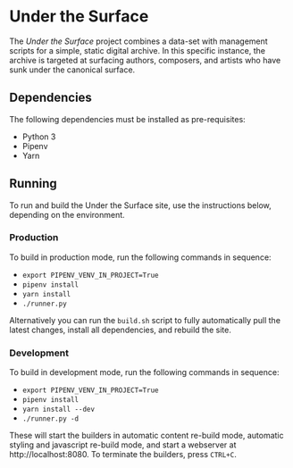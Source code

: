 # Under the Surface

The *Under the Surface* project combines a data-set with management scripts for a simple, static digital archive. In
this specific instance, the archive is targeted at surfacing authors, composers, and artists who have sunk under the
canonical surface.

## Dependencies

The following dependencies must be installed as pre-requisites:

* Python 3
* Pipenv
* Yarn

## Running

To run and build the Under the Surface site, use the instructions below, depending on the environment.

### Production

To build in production mode, run the following commands in sequence:

* ```export PIPENV_VENV_IN_PROJECT=True```
* ```pipenv install```
* ```yarn install```
* ```./runner.py```

Alternatively you can run the ```build.sh``` script to fully automatically pull the latest changes, install all
dependencies, and rebuild the site.

### Development

To build in development mode, run the following commands in sequence:

* ```export PIPENV_VENV_IN_PROJECT=True```
* ```pipenv install```
* ```yarn install --dev```
* ```./runner.py -d```

These will start the builders in automatic content re-build mode, automatic styling and javascript re-build mode, and
start a webserver at http://localhost:8080. To terminate the builders, press ```CTRL+C```.
